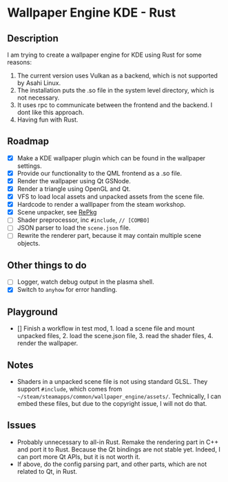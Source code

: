 # Wallpaper Engine KDE - Rust

## Description

I am trying to create a wallpaper engine for KDE using Rust for some reasons:

1. The current version uses Vulkan as a backend, which is not supported by Asahi Linux.
2. The installation puts the .so file in the system level directory, which is not necessary.
3. It uses rpc to communicate between the frontend and the backend. I dont like this approach. 
4. Having fun with Rust.

## Roadmap

- [x] Make a KDE wallpaper plugin which can be found in the wallpaper settings.
- [x] Provide our functionality to the QML frontend as a .so file.
- [x] Render the wallpaper using Qt GSNode.
- [x] Render a triangle using OpenGL and Qt.
- [x] VFS to load local assets and unpacked assets from the scene file.
- [x] Hardcode to render a walllpaper from the steam workshop.
- [x] Scene unpacker, see [RePkg](https://github.com/notscuffed/repkg)
- [ ] Shader preprocessor, inc `#include`, `// [COMBO]`
- [ ] JSON parser to load the `scene.json` file.
- [ ] Rewrite the renderer part, because it may contain multiple scene objects.

## Other things to do

- [ ] Logger, watch debug output in the plasma shell.
- [x] Switch to `anyhow` for error handling.

## Playground

- [] Finish a workflow in test mod, 1. load a scene file and mount unpacked files, 2. load the scene.json file, 3. read the shader files, 4. render the wallpaper.

## Notes

- Shaders in a unpacked scene file is not using standard GLSL. They support `#include`, which comes from `~/steam/steamapps/common/wallpaper_engine/assets/`. Technically, I can embed these files, but due to the copyright issue, I will not do that.

## Issues

- Probably unnecessary to all-in Rust. Remake the rendering part in C++ and port it to Rust. Because the Qt bindings are not stable yet. Indeed, I can port more Qt APIs, but it is not worth it.
- If above, do the config parsing part, and other parts, which are not related to Qt, in Rust.
